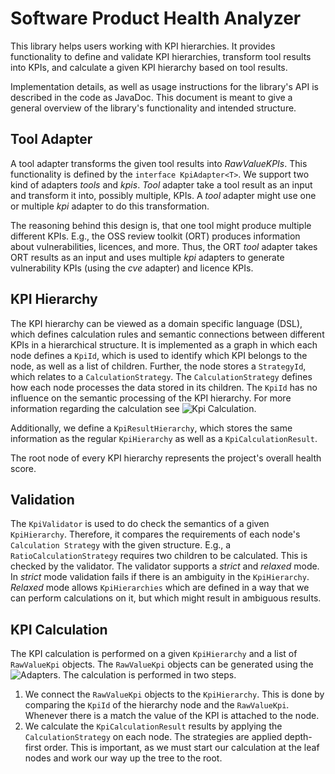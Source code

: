 # Software Product Health Analyzer

This library helps users working with KPI hierarchies. It provides functionality to define
and validate KPI hierarchies, transform tool results into KPIs, and calculate a given KPI
hierarchy based on tool results.

Implementation details, as well as usage instructions for the library's API is described in the code as JavaDoc.
This document is meant to give a general overview of the library's functionality and intended structure.

## Tool Adapter

A tool adapter transforms the given tool results into *RawValueKPIs*. This functionality is
defined by the `interface KpiAdapter<T>`. We support two kind of adapters *tools* and *kpis*.
*Tool* adapter take a tool result as an input and transform it into, possibly multiple, KPIs.
A *tool* adapter might use one or multiple *kpi* adapter to do this transformation.<p>
The reasoning behind this design is, that one tool might produce multiple different KPIs.
E.g., the OSS review toolkit (ORT) produces information about vulnerabilities, licences,
and more. Thus, the ORT *tool* adapter takes ORT results as an input and uses multiple *kpi*
adapters to generate vulnerability KPIs (using the *cve* adapter) and licence KPIs.

## KPI Hierarchy

The KPI hierarchy can be viewed as a domain specific language (DSL), which defines calculation rules and semantic
connections between different KPIs in a hierarchical structure.
It is implemented as a graph in which each node defines a `KpiId`, which is used to identify
which KPI belongs to the node, as well as a list of children. Further, the node stores a `StrategyId`,
which relates to a `CalculationStrategy`. The `CalculationStrategy` defines how each node processes the data stored in
its children. The `KpiId` has no influence on the semantic processing of the KPI hierarchy. For more information
regarding the calculation see ![Kpi Calculation](#kpi-calculation).

Additionally, we define a `KpiResultHierarchy`, which stores the same information as the regular `KpiHierarchy` as well
as a `KpiCalculationResult`.

The root node of every KPI hierarchy represents the project's overall health score.

## Validation

The `KpiValidator` is used to do check the semantics of a given `KpiHierarchy`. Therefore, it compares the requirements
of each node's `Calculation Strategy` with the given structure. E.g., a `RatioCalculationStrategy` requires two children
to be calculated. This is checked by the validator.
The validator supports a *strict* and *relaxed* mode. In *strict* mode validation fails if there is an ambiguity in the
`KpiHierarchy`. *Relaxed* mode allows `KpiHierarchies` which are defined in a way that we can perform calculations on
it, but which might result in ambiguous results.

## KPI Calculation

The KPI calculation is performed on a given `KpiHierarchy` and a list of `RawValueKpi` objects. The `RawValueKpi`
objects can be generated using the ![Adapters](#tool-adapter). The calculation is performed in two steps.

1. We connect the `RawValueKpi` objects to the `KpiHierarchy`. This is done by comparing the `KpiId` of the hierarchy
   node and the `RawValueKpi`. Whenever there is a match the value of the KPI is attached to the node.
2. We calculate the `KpiCalculationResult` results by applying the `CalculationStrategy` on each node. The strategies
   are applied depth-first order. This is important, as we must start our calculation at the leaf nodes and work our
   way up the tree to the root.